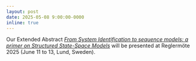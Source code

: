 ```yaml
---
layout: post
date: 2025-05-08 9:00:00-0000
inline: true
---
```



Our Extended Abstract *[From System Identification to sequence models: a primer on Structured State-Space Models](/assets/pdf/Reglermote2025_From_SYSID_to_sequence_models.pdf)* will be presented at Reglermöte 2025 (June 11 to 13, Lund, Sweden).